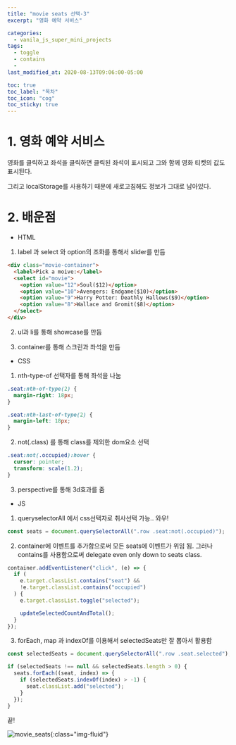 ```yaml
---
title: "movie seats 선택-3"
excerpt: "영화 예약 서비스"

categories:
  - vanila_js_super_mini_projects
tags:
  - toggle
  - contains
  -
last_modified_at: 2020-08-13T09:06:00-05:00

toc: true
toc_label: "목차"
toc_icon: "cog"
toc_sticky: true
---
```


# 1. 영화 예약 서비스

영화를 클릭하고 좌석을 클릭하면 클릭된 좌석이 표시되고 그와 함께 영화 티켓의 값도 표시된다.

그리고 localStorage를 사용하기 때문에 새로고침해도 정보가 그대로 남아있다.

# 2. 배운점

- HTML

1. label 과 select 와 option의 조화를 통해서 slider를 만듬

```html
<div class="movie-container">
  <label>Pick a moive:</label>
  <select id="movie">
    <option value="12">Soul($12)</option>
    <option value="10">Avengers: Endgame($10)</option>
    <option value="9">Harry Potter: Deathly Hallows($9)</option>
    <option value="8">Wallace and Gromit($8)</option>
  </select>
</div>
```

2. ul과 li를 통해 showcase를 만듬

3. container를 통해 스크린과 좌석을 만듬

- CSS

1. nth-type-of 선택자를 통해 좌석을 나눔

```css
.seat:nth-of-type(2) {
  margin-right: 18px;
}

.seat:nth-last-of-type(2) {
  margin-left: 18px;
}
```

2. not(.class) 를 통해 class를 제외한 dom요소 선택

```css
.seat:not(.occupied):hover {
  cursor: pointer;
  transform: scale(1.2);
}
```

3. perspective를 통해 3d효과를 줌

- JS

1. queryselectorAll 에서 css선택자로 취사선택 가능.. 와우!

```javascript
const seats = document.querySelectorAll(".row .seat:not(.occupied)");
```

2. container에 이벤트를 추가함으로써 모든 seats에 이벤트가 위임 됨. 그러나 contains를 사용함으로써 delegate even only down to seats class.

```javascript
container.addEventListener("click", (e) => {
  if (
    e.target.classList.contains("seat") &&
    !e.target.classList.contains("occupied")
  ) {
    e.target.classList.toggle("selected");

    updateSelectedCountAndTotal();
  }
});
```

3. forEach, map 과 indexOf를 이용해서 selectedSeats만 잘 뽑아서 활용함

```javascript
const selectedSeats = document.querySelectorAll(".row .seat.selected");

if (selectedSeats !== null && selectedSeats.length > 0) {
  seats.forEach((seat, index) => {
    if (selectedSeats.indexOf(index) > -1) {
      seat.classList.add("selected");
    }
  });
}
```

끝!

![movie_seats](https://yeonghunko.github.io/assets/img/super_mini/movie_seats.gif){:class="img-fluid"}
